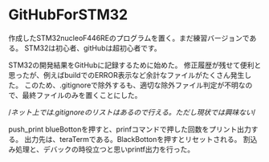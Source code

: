# GitHubForSTM32
 作成したSTM32nucleoF446REのプログラムを置く。まだ練習バージョンである。
 STM32は初心者、gitHubは超初心者です。
 
 STM32の開発結果をGitHubに記録するために始めた。
 修正履歴が残せて便利と思ったが、例えばbuildでのERROR表示など余計なファイルがたくさん発生した。
 このため、.gitignoreで除外するも、適切な除外ファイル判定が不明なので、最終ファイルのみを置くことにした。
 
 /*ネット上では.gitignoreのリストはあるので行える。ただし現状では興味ない*/
 
push_print
blueBottonを押すと、prinfコマンドで押した回数をプリント出力する。
出力先は、teraTermである。BlackBottonを押すとリセットされる。
割込み処理と、デバックの時役立つと思いprintf出力を行った。

